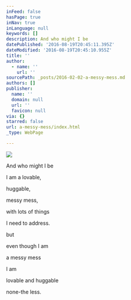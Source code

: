 ```yaml
---
inFeed: false
hasPage: true
inNav: true
inLanguage: null
keywords: []
description: And who might I be
datePublished: '2016-08-19T20:45:11.395Z'
dateModified: '2016-08-19T20:45:10.955Z'
title: ''
author:
  - name: ''
    url: ''
sourcePath: _posts/2016-02-02-a-messy-mess.md
authors: []
publisher:
  name: ''
  domain: null
  url: ''
  favicon: null
via: {}
starred: false
url: a-messy-mess/index.html
_type: WebPage

---
```

![](https://the-grid-user-content.s3-us-west-2.amazonaws.com/c141c56f-b0b2-4e4e-b182-d686c0ff1034.jpg)

And who might I be

I am a lovable,

huggable,

messy mess,

with lots of things

I need to address.

but

even though I am

a messy mess

I am

lovable and huggable

none-the less.